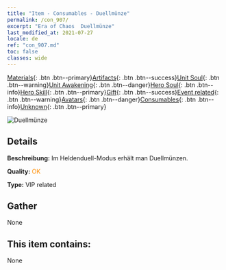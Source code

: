 ```yaml
---
title: "Item - Consumables - Duellmünze"
permalink: /con_907/
excerpt: "Era of Chaos  Duellmünze"
last_modified_at: 2021-07-27
locale: de
ref: "con_907.md"
toc: false
classes: wide
---
```

 [Materials](/ItemsDE/){: .btn .btn--primary}[Artifacts](/ItemsDE/Artifacts/){: .btn .btn--success}[Unit Soul](/ItemsDE/UnitSoul/){: .btn .btn--warning}[Unit Awakening](/ItemsDE/UnitAwakening/){: .btn .btn--danger}[Hero Soul](/ItemsDE/HeroSoul/){: .btn .btn--info}[Hero Skill](/ItemsDE/HeroSkill/){: .btn .btn--primary}[Gift](/ItemsDE/Gift/){: .btn .btn--success}[Event related](/ItemsDE/Events/){: .btn .btn--warning}[Avatars](/ItemsDE/Avatars/){: .btn .btn--danger}[Consumables](/ItemsDE/Consumables/){: .btn .btn--info}[Unknown](/ItemsDE/Unknown/){: .btn .btn--primary}

 ![Duellmünze](/images/t/i_117.png)

## Details
 **Beschreibung:** Im Heldenduell-Modus erhält man Duellmünzen.

 **Quality:** <span style="color: #FF8C00">OK</span>

 **Type:** VIP related

## Gather

  None

## This item contains:

  None

